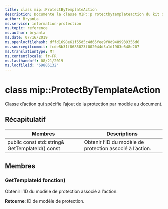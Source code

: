 ```yaml
---
title: class mip::ProtectByTemplateAction
description: Documente la classe MIP::p rotectbytemplateaction du kit de développement logiciel (SDK) Microsoft Information Protection (MIP).
author: BryanLa
ms.service: information-protection
ms.topic: reference
ms.author: bryanla
ms.date: 07/16/2019
ms.openlocfilehash: dffd1698e61f55d5c4d65fee9f0d9489939356d6
ms.sourcegitcommit: fcde8b31f8685023f002044d3a1d1903e548d207
ms.translationtype: MT
ms.contentlocale: fr-FR
ms.lasthandoff: 08/21/2019
ms.locfileid: "69885132"
---
```

# <a name="class-mipprotectbytemplateaction"></a>class mip::ProtectByTemplateAction 
Classe d’action qui spécifie l’ajout de la protection par modèle au document.
  
## <a name="summary"></a>Récapitulatif
 Membres                        | Descriptions                                
--------------------------------|---------------------------------------------
public const std::string& GetTemplateId() const  |  Obtenir l’ID du modèle de protection associé à l’action.
  
## <a name="members"></a>Membres
  
### <a name="gettemplateid-function"></a>GetTemplateId fonction)
Obtenir l’ID du modèle de protection associé à l’action.

  
**Retourne**: ID de modèle de protection.